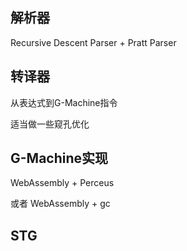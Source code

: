 
## 解析器

Recursive Descent Parser + Pratt Parser

## 转译器

从表达式到G-Machine指令

适当做一些窥孔优化

## G-Machine实现

WebAssembly + Perceus

或者 WebAssembly + gc 

## STG

## 